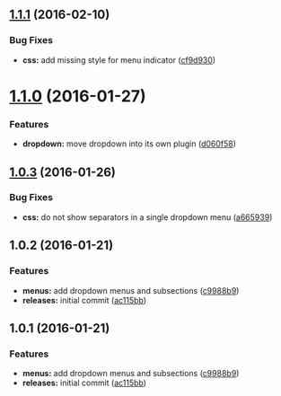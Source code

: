 <a name="1.1.1"></a>
## [1.1.1](https://github.com/hypeJunction/Elgg-menus_api/compare/1.1.0...v1.1.1) (2016-02-10)


### Bug Fixes

* **css:** add missing style for menu indicator ([cf9d930](https://github.com/hypeJunction/Elgg-menus_api/commit/cf9d930))



<a name="1.1.0"></a>
# [1.1.0](https://github.com/hypeJunction/Elgg-menus_api/compare/1.0.3...v1.1.0) (2016-01-27)


### Features

* **dropdown:** move dropdown into its own plugin ([d060f58](https://github.com/hypeJunction/Elgg-menus_api/commit/d060f58))



<a name="1.0.3"></a>
## [1.0.3](https://github.com/hypeJunction/Elgg-menus_api/compare/1.0.2...v1.0.3) (2016-01-26)


### Bug Fixes

* **css:** do not show separators in a single dropdown menu ([a665939](https://github.com/hypeJunction/Elgg-menus_api/commit/a665939))



<a name="1.0.2"></a>
## 1.0.2 (2016-01-21)


### Features

* **menus:** add dropdown menus and subsections ([c9988b9](https://github.com/hypeJunction/Elgg-menus_api/commit/c9988b9))
* **releases:** initial commit ([ac115bb](https://github.com/hypeJunction/Elgg-menus_api/commit/ac115bb))



<a name="1.0.1"></a>
## 1.0.1 (2016-01-21)


### Features

* **menus:** add dropdown menus and subsections ([c9988b9](https://github.com/hypeJunction/Elgg-menus_api/commit/c9988b9))
* **releases:** initial commit ([ac115bb](https://github.com/hypeJunction/Elgg-menus_api/commit/ac115bb))



